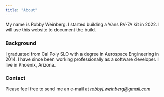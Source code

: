 ```yaml
---
title: "About"
---
```


My name is Robby Weinberg. I started building a Vans RV-7A kit in 2022. I will use this website to document the build.

### Background
I graduated from Cal Poly SLO with a degree in Aerospace Engineering in 2014. I have since been working professionally as a software developer. I live in Phoenix, Arizona.

### Contact
Please feel free to send me an e-mail at *robbyj.weinberg@gmail.com*
